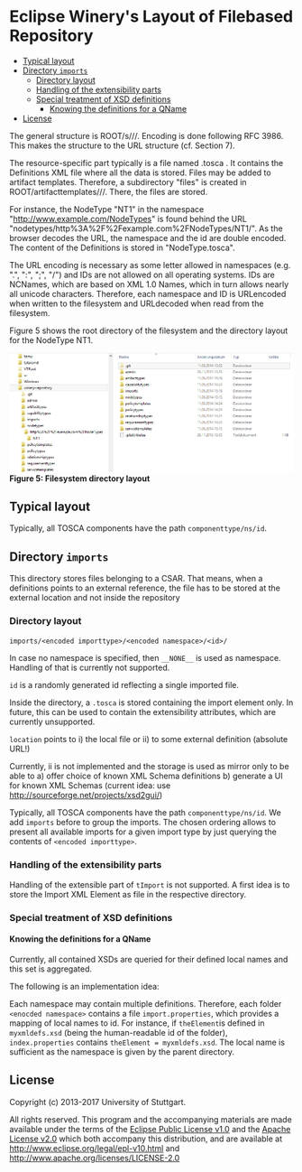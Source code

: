# Eclipse Winery's Layout of Filebased Repository

<!-- toc -->

- [Typical layout](#typical-layout)
- [Directory `imports`](#directory-imports)
  * [Directory layout](#directory-layout)
  * [Handling of the extensibility parts](#handling-of-the-extensibility-parts)
  * [Special treatment of XSD definitions](#special-treatment-of-xsd-definitions)
    + [Knowing the definitions for a QName](#knowing-the-definitions-for-a-qname)
- [License](#license)

<!-- tocstop -->

The general structure is ROOT/<componenttype>s/<encoded-namespace>/<encoded-id>/<resource-specific-part>.
Encoding is done following RFC 3986. This makes the structure to the URL structure (cf. Section 7).

The resource-specific part typically is a file named <componenttype>.tosca . It contains the Definitions
XML file where all the data is stored. Files may be added to artifact templates. Therefore, a subdirectory "files"
is created in ROOT/artifacttemplates/<encoded-namespace>/<encoded-id>/. There, the files are stored.

For instance, the NodeType "NT1" in the namespace "http://www.example.com/NodeTypes" is found behind the URL
"nodetypes/http%3A%2F%2Fexample.com%2FNodeTypes/NT1/". As the browser decodes the URL, the namespace and the
id are double encoded. The content of the Definitions is stored in "NodeType.tosca".

The URL encoding is necessary as some letter allowed in namespaces (e.g. ".", ":", ";", "/") and IDs are not allowed
on all operating systems. IDs are NCNames, which are based on XML 1.0 Names, which in turn allows nearly all
unicode characters. Therefore, each namespace and ID is URLencoded when written to the filesystem and URLdecoded
when read from the filesystem.

Figure 5 shows the root directory of the filesystem and the directory layout for the NodeType NT1.

![Filesystem Directory Layout](graphics/FilesystemDirectoryLayout.png)
**Figure 5: Filesystem directory layout**

## Typical layout

Typically, all TOSCA components have the path `componenttype/ns/id`.

## Directory `imports`

This directory stores files belonging to a CSAR.
That means, when a definitions points to an external reference, the file has to be stored at the external location and not inside the repository

### Directory layout

`imports/<encoded importtype>/<encoded namespace>/<id>/`

In case no namespace is specified, then `__NONE__` is used as namespace.
Handling of that is currently not supported.

`id` is a randomly generated id reflecting a single imported file.

Inside the directory, a `.tosca` is stored containing the import element only.
In future, this can be used to contain the extensibility attributes, which are currently unsupported.

`location` points to
i) the local file or
ii) to some external definition (absolute URL!)

Currently, ii is not implemented and the storage is used as mirror only to be able to
a) offer choice of known XML Schema definitions
b) generate a UI for known XML Schemas (current idea: use http://sourceforge.net/projects/xsd2gui/)

Typically, all TOSCA components have the path `componenttype/ns/id`.
We add `imports` before to group the imports.
The chosen ordering allows to present all available imports for a given import type
by just querying the contents of `<encoded importtype>`.

### Handling of the extensibility parts

Handling of the extensible part of `tImport` is not supported.
A first idea is to store the Import XML Element as file in the respective directory.

### Special treatment of XSD definitions

#### Knowing the definitions for a QName

Currently, all contained XSDs are queried for their defined local names and this set is aggregated.

The following is an implementation idea:

Each namespace may contain multiple definitions.
Therefore, each folder `<enocded namespace>` contains a file `import.properties`,
which provides a mapping of local names to id.
For instance, if `theElement`is defined in `myxmldefs.xsd` (being the human-readable id of the folder),
`index.properties` contains `theElement = myxmldefs.xsd`.
The local name is sufficient as the namespace is given by the parent directory.

## License

Copyright (c) 2013-2017 University of Stuttgart.

All rights reserved. This program and the accompanying materials
are made available under the terms of the [Eclipse Public License v1.0]
and the [Apache License v2.0] which both accompany this distribution,
and are available at http://www.eclipse.org/legal/epl-v10.html
and http://www.apache.org/licenses/LICENSE-2.0

 [Apache License v2.0]: http://www.apache.org/licenses/LICENSE-2.0.html
 [Eclipse Public License v1.0]: http://www.eclipse.org/legal/epl-v10.html
